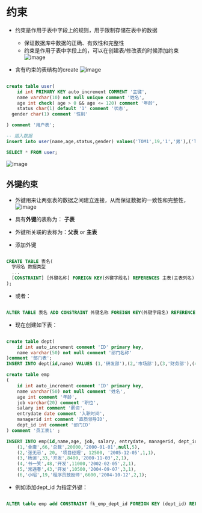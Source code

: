 
                          

# 约束
* 约束是作用于表中字段上的规则，用于限制存储在表中的数据
  * 保证数据库中数据的正确、有效性和完整性
  * 约束是作用于表中字段上的，可以在创建表/修改表的时候添加约束
![image](https://github.com/user-attachments/assets/e2ba70eb-61e1-4449-b321-c8f719fab4d4)

* 含有约束的表结构的create
![image](https://github.com/user-attachments/assets/5ee6b379-121d-4ea0-bc33-f24c4e4f5402)

```sql

create table user(
	id int PRIMARY KEY auto_increment COMMENT '主键',
	name varchar(10) not null unique comment '姓名',
	age int check( age > 0 && age <= 120) comment '年龄',
	status char(1) default '1' comment '状态',
  gender char(1) comment '性别'

) comment '用户表';

-- 插入数据
insert into user(name,age,status,gender) values('TOM1',19,'1','男'),('TOM2',25,'0','男'); 

SELECT * FROM user;
```
![image](https://github.com/user-attachments/assets/c4a85f29-6470-4486-983a-e5f38dbef162)


## 外键约束
* 外键用来让两张表的数据之间建立连接，从而保证数据的一致性和完整性，
![image](https://github.com/user-attachments/assets/f03832f9-4beb-4ea1-b1f6-743b91d24ee8)

* 具有**外键**的表称为： **子表**
* 外键所关联的表称为：**父表** or **主表**
* 添加外键
```sql

CREATE TABLE 表名(
  字段名 数据类型
  ...
  [CONSTRAINT] [外键名称] FOREIGN KEY(外键字段名) REFERENCES 主表(主表列名)
);
```
* 或者：
```sql

ALTER TABLE 表名 ADD CONSTRAINT 外键名称 FOREIGN KEY(外键字段名) REFERENCES 主表(主表列名);
```

* 现在创建如下表：
```sql

create table dept(
	id int auto_increment comment 'ID' primary key,
	name varchar(50) not null comment '部门名称'
)comment '部门表';
INSERT INTO dept(id,name) VALUES (1,'研发部'),(2,'市场部'),(3,'财务部'),(4,'销售部'),(5,'总经办');

create table emp
(
	id int auto_increment comment 'ID' primary key,
	name varchar(50) not null comment '姓名',
	age int comment '年龄',
	job varchar(20) comment '职位',
	salary int comment '薪资',
	entrydate date comment '入职时间',
	managerid int comment '直质领导ID',
	dept_id int comment '部门ID'
) comment '员工表1' ;

INSERT INTO emp(id,name,age, job, salary, entrydate, managerid, dept_id) VALUES
	(1,'金庸',66,'总裁',20000,'2000-01-01',null,5),
	(2,'张无忌', 20, '项目经理', 12500, '2005-12-05',1,1),
	(3,'杨逍',33,'开发',8400,'2000-11-03',2,1),
	(4,'书一笑',48,'开发',11000,'2002-02-05',2,1),
	(5,'常遇春',43,'开发',10500,'2004-09-07',3,1),
	(6,'小昭',19,'程序员鼓励师',6600,'2004-10-12',2,1);
```

* 例如添加dept_id 为指定外键：
```sql

ALTER table emp add CONSTRAINT fk_emp_dept_id FOREIGN KEY (dept_id) REFERENCES dept(id);
```
